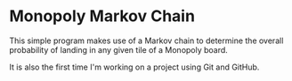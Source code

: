 # Monopoly Markov Chain

This simple program makes use of a Markov chain to determine the overall probability of landing in any given tile of a Monopoly board.

It is also the first time I'm working on a project using Git and GitHub.
